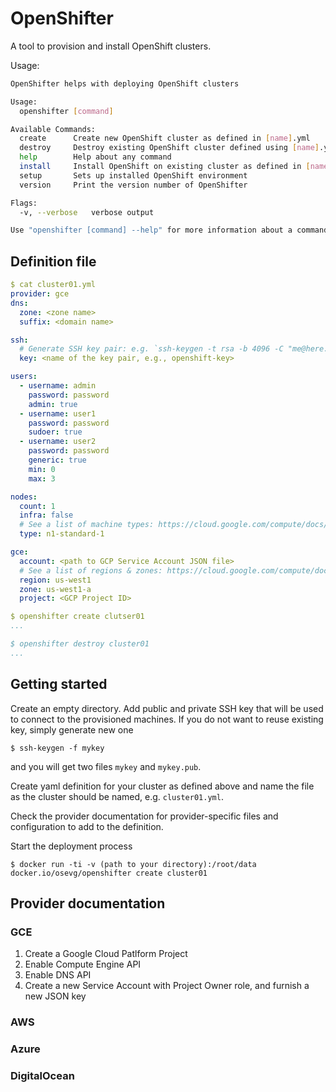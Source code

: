 # OpenShifter

A tool to provision and install OpenShift clusters.

Usage:

```bash
OpenShifter helps with deploying OpenShift clusters

Usage:
  openshifter [command]

Available Commands:
  create      Create new OpenShift cluster as defined in [name].yml
  destroy     Destroy existing OpenShift cluster defined using [name].yml
  help        Help about any command
  install     Install OpenShift on existing cluster as defined in [name].yml
  setup       Sets up installed OpenShift environment
  version     Print the version number of OpenShifter

Flags:
  -v, --verbose   verbose output

Use "openshifter [command] --help" for more information about a command.
```

## Definition file 

```yaml
$ cat cluster01.yml
provider: gce
dns:
  zone: <zone name>
  suffix: <domain name>

ssh:
  # Generate SSH key pair: e.g. `ssh-keygen -t rsa -b 4096 -C "me@here.com" -f openshift-key`
  key: <name of the key pair, e.g., openshift-key>

users:
  - username: admin
    password: password
    admin: true
  - username: user1
    password: password
    sudoer: true
  - username: user2
    password: password
    generic: true
    min: 0
    max: 3

nodes:
  count: 1
  infra: false
  # See a list of machine types: https://cloud.google.com/compute/docs/machine-types
  type: n1-standard-1

gce:
  account: <path to GCP Service Account JSON file>
  # See a list of regions & zones: https://cloud.google.com/compute/docs/regions-zones/regions-zones
  region: us-west1
  zone: us-west1-a
  project: <GCP Project ID>

$ openshifter create clutser01
...

$ openshifter destroy cluster01
...
```

## Getting started

Create an empty directory. Add public and private SSH key that will be used to connect to the  provisioned machines. If
you do not want to reuse existing key, simply generate new one

```
$ ssh-keygen -f mykey
```

and you will get two files `mykey` and `mykey.pub`.
 
Create yaml definition for your cluster as defined above and name the file as the cluster should be named, e.g. 
`cluster01.yml`.

Check the provider documentation for provider-specific files and configuration to add to the definition.

Start the deployment process

```
$ docker run -ti -v (path to your directory):/root/data docker.io/osevg/openshifter create cluster01
```

## Provider documentation

### GCE
1. Create a Google Cloud Patlform Project
1. Enable Compute Engine API
1. Enable DNS API
1. Create a new Service Account with Project Owner role, and furnish a new JSON key

### AWS

### Azure

### DigitalOcean
